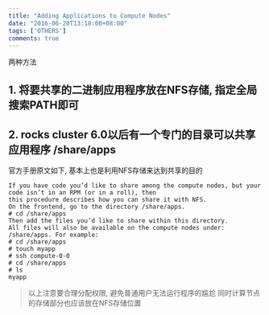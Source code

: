 ```yaml
---
title: "Adding Applications to Compute Nodes"
date: "2016-06-20T13:18:00+08:00"
tags: ['OTHERS']
comments: true
---
```



两种方法
## 1. 将要共享的二进制应用程序放在NFS存储, 指定全局搜索PATH即可
## 2. rocks cluster 6.0以后有一个专门的目录可以共享应用程序 /share/apps
官方手册原文如下, 基本上也是利用NFS存储来达到共享的目的
```
If you have code you’d like to share among the compute nodes, but your code isn’t in an RPM (or in a roll), then
this procedure describes how you can share it with NFS.
On the frontend, go to the directory /share/apps.
# cd /share/apps
Then add the files you’d like to share within this directory.
All files will also be available on the compute nodes under: /share/apps. For example:
# cd /share/apps
# touch myapp
# ssh compute-0-0
# cd /share/apps
# ls
myapp
```
> 以上注意要合理分配权限, 避免普通用户无法运行程序的尴尬
> 同时计算节点的存储部分也应该放在NFS存储位置
